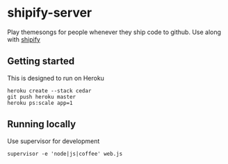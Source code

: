 # shipify-server

Play themesongs for people whenever they ship code to github. Use along with [shipify](https://github.com/Grouper/shipify)

## Getting started

This is designed to run on Heroku

    heroku create --stack cedar
    git push heroku master
    heroku ps:scale app=1

## Running locally

Use supervisor for development

    supervisor -e 'node|js|coffee' web.js